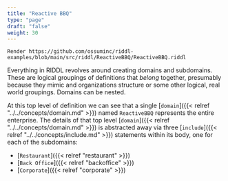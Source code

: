 ```yaml
---
title: "Reactive BBQ"
type: "page"
draft: "false"
weight: 30
---
```


```riddl
Render https://github.com/ossuminc/riddl-examples/blob/main/src/riddl/ReactiveBBQ/ReactiveBBQ.riddl
```

Everything in RIDDL revolves around creating domains and subdomains. These
are logical groupings of definitions that *belong* together, presumably
because they mimic and organizations structure or some other logical, real
world groupings. Domains can be nested.

At this top level of definition we can see that a single 
[`domain`]({{< relref "../../concepts/domain.md" >}}) 
named `ReactiveBBQ` represents the entire enterprise. The details of that 
top level [`domain`]({{< relref "../../concepts/domain.md" >}}) is abstracted
away via three [`include`]({{< relref "../../concepts/include.md" >}}) 
statements within its body, one for each of the subdomains: 
* [`Restaurant`]({{< relref "restaurant" >}})
* [`Back Office`]({{< relref "backoffice" >}})
* [`Corporate`]({{< relref "corporate" >}})


